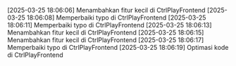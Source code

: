 [2025-03-25 18:06:06] Menambahkan fitur kecil di CtrlPlayFrontend
[2025-03-25 18:06:08] Memperbaiki typo di CtrlPlayFrontend
[2025-03-25 18:06:11] Memperbaiki typo di CtrlPlayFrontend
[2025-03-25 18:06:13] Menambahkan fitur kecil di CtrlPlayFrontend
[2025-03-25 18:06:15] Menambahkan fitur kecil di CtrlPlayFrontend
[2025-03-25 18:06:17] Memperbaiki typo di CtrlPlayFrontend
[2025-03-25 18:06:19] Optimasi kode di CtrlPlayFrontend
